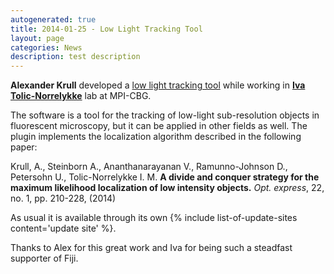 ```yaml
---
autogenerated: true
title: 2014-01-25 - Low Light Tracking Tool
layout: page
categories: News
description: test description
---
```


**Alexander Krull** developed a [low light tracking tool](Low_Light_Tracking_Tool) while working in [**Iva Tolic-Norrelykke**](http://www.mpi-cbg.de/en/research/research-groups/iva-tolic-norrelykke.html) lab at MPI-CBG.

The software is a tool for the tracking of low-light sub-resolution objects in fluorescent microscopy, but it can be applied in other fields as well. The plugin implements the localization algorithm described in the following paper:

Krull, A., Steinborn A., Ananthanarayanan V., Ramunno-Johnson D., Petersohn U., Tolic-Norrelykke I. M. **A divide and conquer strategy for the maximum likelihood localization of low intensity objects.** *Opt. express*, 22, no. 1, pp. 210-228, (2014)

As usual it is available through its own {% include list-of-update-sites content='update site' %}.

Thanks to Alex for this great work and Iva for being such a steadfast supporter of Fiji.


